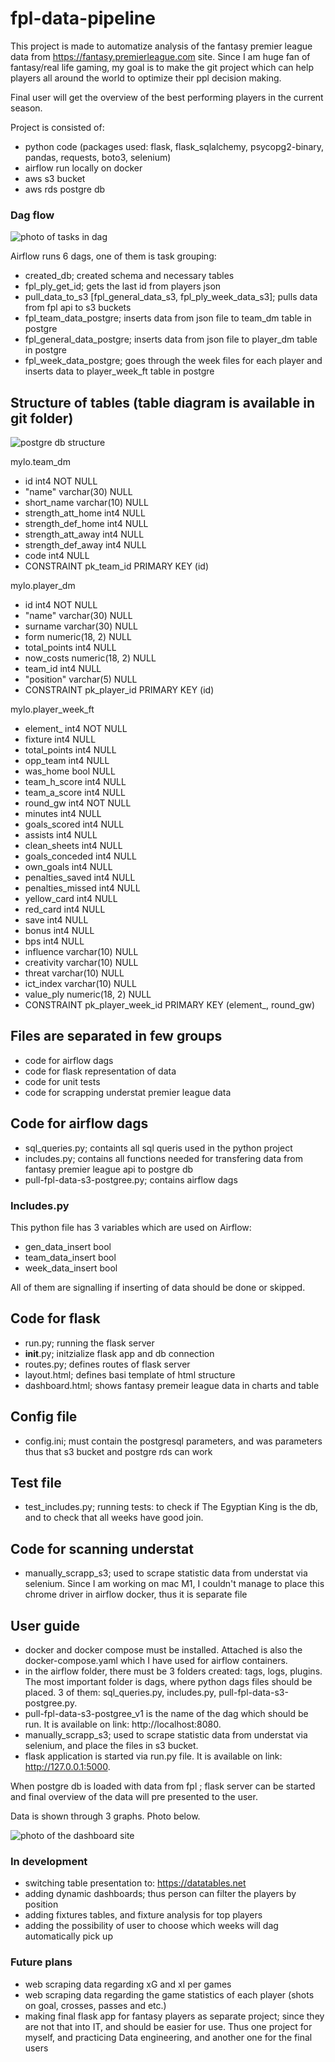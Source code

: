 # fpl-data-pipeline

This project is made to automatize analysis of the fantasy premier league data from https://fantasy.premierleague.com site. Since I am huge fan of fantasy/real life gaming, my goal is to make the git project which can help players all around the world to optimize their ppl decision making. 

Final user will get the overview of the best performing players in the current season.

Project is consisted of:
- python code (packages used: flask, flask_sqlalchemy, psycopg2-binary, pandas, requests, boto3, selenium)
- airflow run locally on docker
- aws s3 bucket
- aws rds postgre db


### Dag flow

<img src="/images/fpl-dag.png" alt="photo of tasks in dag" title="Dag flow">

Airflow runs 6 dags, one of them is task grouping:
- created_db; created schema and necessary tables
- fpl_ply_get_id; gets the last id from players json
- pull_data_to_s3 [fpl_general_data_s3, fpl_ply_week_data_s3]; pulls data from fpl api to s3 buckets
- fpl_team_data_postgre; inserts data from json file to team_dm table in postgre
- fpl_general_data_postgre; inserts data from json file to player_dm table in postgre
- fpl_week_data_postgre; goes through the week files for each player and inserts data to player_week_ft table in postgre


## Structure of tables (table diagram is available in git folder)

<img src="/images/Er-diagram.png" alt="postgre db structure" title="ER diagram">

mylo.team_dm
- id int4 NOT NULL
- "name" varchar(30) NULL
- short_name varchar(10) NULL
- strength_att_home int4 NULL
- strength_def_home int4 NULL
- strength_att_away int4 NULL
- strength_def_away int4 NULL
- code int4 NULL
- CONSTRAINT pk_team_id PRIMARY KEY (id)

mylo.player_dm
- id int4 NOT NULL
- "name" varchar(30) NULL
- surname varchar(30) NULL
- form numeric(18, 2) NULL
- total_points int4 NULL
- now_costs numeric(18, 2) NULL
- team_id int4 NULL
- "position" varchar(5) NULL
- CONSTRAINT pk_player_id PRIMARY KEY (id)

mylo.player_week_ft 
- element_ int4 NOT NULL
- fixture int4 NULL
- total_points int4 NULL
- opp_team int4 NULL
- was_home bool NULL
- team_h_score int4 NULL
- team_a_score int4 NULL
- round_gw int4 NOT NULL
- minutes int4 NULL
- goals_scored int4 NULL
- assists int4 NULL
- clean_sheets int4 NULL
- goals_conceded int4 NULL
- own_goals int4 NULL
- penalties_saved int4 NULL
- penalties_missed int4 NULL
- yellow_card int4 NULL
- red_card int4 NULL
- save int4 NULL
- bonus int4 NULL
- bps int4 NULL
- influence varchar(10) NULL
- creativity varchar(10) NULL
- threat varchar(10) NULL
- ict_index varchar(10) NULL
- value_ply numeric(18, 2) NULL
- CONSTRAINT pk_player_week_id PRIMARY KEY (element_, round_gw)

## Files are separated in few groups
- code for airflow dags
- code for flask representation of data
- code for unit tests
- code for scrapping understat premier league data

## Code for airflow dags
- sql_queries.py; containts all sql queris used in the python project
- includes.py; contains all functions needed for transfering data from fantasy premier league api to postgre db
- pull-fpl-data-s3-postgree.py; contains airflow dags

### Includes.py
This python file has 3 variables which are used on Airflow:
- gen_data_insert bool
- team_data_insert bool
- week_data_insert bool

All of them are signalling if inserting of data should be done or skipped.

## Code for flask
- run.py; running the flask server
- __init__.py; initzialize flask app and db connection
- routes.py; defines routes of flask server
- layout.html; defines basi template of html structure
- dashboard.html; shows fantasy premeir league data in charts and table

## Config file
- config.ini; must contain the postgresql parameters, and was parameters thus that s3 bucket and postgre rds can work

## Test file
- test_includes.py; running tests: to check if The Egyptian King is the db, and to check that all weeks have good join.

## Code for scanning understat
- manually_scrapp_s3; used to scrape statistic data from understat via selenium. Since I am working on mac M1, I couldn't manage to place this chrome driver in airflow docker, thus it is separate file

## User guide

- docker and docker compose must be installed. Attached is also the docker-compose.yaml which I have used for airflow containers.
- in the airflow folder, there must be 3 folders created: tags, logs, plugins. The most important folder is dags, where python dags files should be placed. 3 of them: sql_queries.py, includes.py, pull-fpl-data-s3-postgree.py.
- pull-fpl-data-s3-postgree_v1 is the name of the dag which should be run. It is available on link: http://localhost:8080.
- manually_scrapp_s3; used to scrape statistic data from understat via selenium, and place the files in s3 bucket.
- flask application is started via run.py file. It is available on link: http://127.0.0.1:5000.


When postgre db is loaded with data from fpl ; flask server can be started and final overview of the data will pre presented to the user.

Data is shown through 3 graphs. Photo below.

<img src="/images/fpl-dash.png" alt="photo of the dashboard site" title="Fpl dashboard">


### In development

- switching table presentation to: https://datatables.net
- adding dynamic dashboards; thus person can filter the players by position
- adding fixtures tables, and fixture analysis for top players
- adding the possibility of user to choose which weeks will dag automatically pick up

### Future plans

- web scraping data regarding xG and xI per games
- web scraping data regarding the game statistics of each player (shots on goal, crosses, passes and etc.)
- making final flask app for fantasy players as separate project; since they are not that into IT, and should be easier for use. Thus one project for myself, and practicing Data engineering, and another one for the final users
